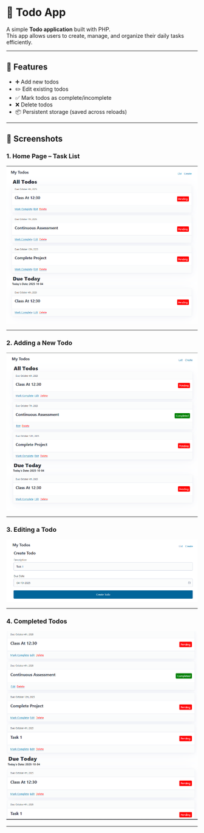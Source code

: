 # 📝 Todo App

A simple **Todo application** built with PHP.  
This app allows users to create, manage, and organize their daily tasks efficiently.

---

## 🚀 Features

- ➕ Add new todos  
- ✏️ Edit existing todos  
- ✅ Mark todos as complete/incomplete  
- ❌ Delete todos  
- 📦 Persistent storage (saved across reloads)   

---

## 📸 Screenshots

### 1. Home Page – Task List
![Todo App - Home](Output/Output1.png)

---

### 2. Adding a New Todo
![Todo App - Add Todo](Output/Output2.png)

---

### 3. Editing a Todo
![Todo App - Edit Todo](Output/Output3.png)

---

### 4. Completed Todos
![Todo App - Completed](Output/Output4.png)

---
